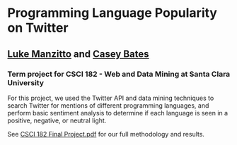 # Programming Language Popularity on Twitter
## [Luke Manzitto](https://github.com/LukeM7) and [Casey Bates](https://github.com/cbates8)

### Term project for CSCI 182 - Web and Data Mining at Santa Clara University

For this project, we used the Twitter API and data mining techniques to search Twitter for mentions of different programming languages, and perform basic sentiment analysis to determine if each language is seen in a positive, negative, or neutral light.

See [CSCI 182 Final Project.pdf](https://github.com/cbates8/twitter-programming-lang/blob/main/CSCI%20182%20Final%20Project.pdf) for our full methodology and results.
